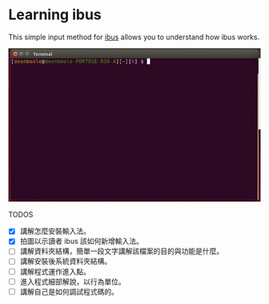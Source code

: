Learning ibus
==================

This simple input method for [ibus](https://github.com/ibus/ibus) allows you to understand how ibus works.

![Example usage](handwriting/optimisedexp.gif)

TODOS

* [x] 講解怎麼安裝輸入法。
* [x] 拍圖以示讀者 ibus 該如何新增輸入法。
* [ ] 講解資料夾結構，簡單一段文字講解該檔案的目的與功能是什麼。
* [ ] 講解安裝後系統資料夾結構。
* [ ] 講解程式運作進入點。
* [ ] 進入程式細部解說，以行為單位。
* [ ] 講解自己是如何調試程式碼的。
